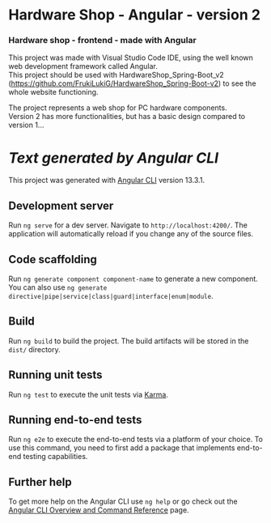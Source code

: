 # Hardware Shop - Angular - version 2

### Hardware shop - frontend - made with Angular

This project was made with Visual Studio Code IDE, using the well known web development framework called Angular.  
This project should be used with HardwareShop_Spring-Boot_v2 (https://github.com/FrukiLukiG/HardwareShop_Spring-Boot-v2) to see the whole website functioning.

The project represents a web shop for PC hardware components.  
Version 2 has more functionalities, but has a basic design compared to version 1...

# ___Text generated by Angular CLI___

This project was generated with [Angular CLI](https://github.com/angular/angular-cli) version 13.3.1.

## Development server

Run `ng serve` for a dev server. Navigate to `http://localhost:4200/`. The application will automatically reload if you change any of the source files.

## Code scaffolding

Run `ng generate component component-name` to generate a new component. You can also use `ng generate directive|pipe|service|class|guard|interface|enum|module`.

## Build

Run `ng build` to build the project. The build artifacts will be stored in the `dist/` directory.

## Running unit tests

Run `ng test` to execute the unit tests via [Karma](https://karma-runner.github.io).

## Running end-to-end tests

Run `ng e2e` to execute the end-to-end tests via a platform of your choice. To use this command, you need to first add a package that implements end-to-end testing capabilities.

## Further help

To get more help on the Angular CLI use `ng help` or go check out the [Angular CLI Overview and Command Reference](https://angular.io/cli) page.
